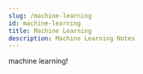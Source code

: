 ```yaml
---
slug: /machine-learning
id: machine-learning
title: Machine Learning
description: Machine Learning Notes
---
```


machine learning!